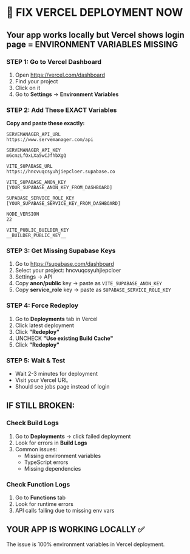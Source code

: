 # 🚨 FIX VERCEL DEPLOYMENT NOW

## Your app works locally but Vercel shows login page = ENVIRONMENT VARIABLES MISSING

### STEP 1: Go to Vercel Dashboard

1. Open https://vercel.com/dashboard
2. Find your project
3. Click on it
4. Go to **Settings** → **Environment Variables**

### STEP 2: Add These EXACT Variables

**Copy and paste these exactly:**

```
SERVEMANAGER_API_URL
https://www.servemanager.com/api

SERVEMANAGER_API_KEY
mGcmzLfOxLXa5wCJfhbXgQ

VITE_SUPABASE_URL
https://hncvuqcsyuhjiepcloer.supabase.co

VITE_SUPABASE_ANON_KEY
[YOUR_SUPABASE_ANON_KEY_FROM_DASHBOARD]

SUPABASE_SERVICE_ROLE_KEY
[YOUR_SUPABASE_SERVICE_KEY_FROM_DASHBOARD]

NODE_VERSION
22

VITE_PUBLIC_BUILDER_KEY
__BUILDER_PUBLIC_KEY__
```

### STEP 3: Get Missing Supabase Keys

1. Go to https://supabase.com/dashboard
2. Select your project: hncvuqcsyuhjiepcloer
3. Settings → API
4. Copy **anon/public** key → paste as `VITE_SUPABASE_ANON_KEY`
5. Copy **service_role** key → paste as `SUPABASE_SERVICE_ROLE_KEY`

### STEP 4: Force Redeploy

1. Go to **Deployments** tab in Vercel
2. Click latest deployment
3. Click **"Redeploy"**
4. UNCHECK **"Use existing Build Cache"**
5. Click **"Redeploy"**

### STEP 5: Wait & Test

- Wait 2-3 minutes for deployment
- Visit your Vercel URL
- Should see jobs page instead of login

## IF STILL BROKEN:

### Check Build Logs

1. Go to **Deployments** → click failed deployment
2. Look for errors in **Build Logs**
3. Common issues:
   - Missing environment variables
   - TypeScript errors
   - Missing dependencies

### Check Function Logs

1. Go to **Functions** tab
2. Look for runtime errors
3. API calls failing due to missing env vars

## YOUR APP IS WORKING LOCALLY ✅

The issue is 100% environment variables in Vercel deployment.
